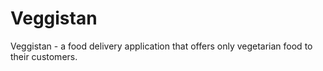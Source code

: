 # Veggistan
Veggistan - a food delivery application that offers only vegetarian food to their customers. 
